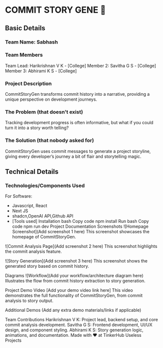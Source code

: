 # COMMIT STORY GENE 🎯
## Basic Details
### Team Name: Sabhash
### Team Members
Team Lead: Harikrishnan V K - [College]
Member 2: Savitha G S - [College]
Member 3: Abhirami K S - [College]
### Project Description
CommitStoryGen transforms commit history into a narrative, providing a unique perspective on development journeys.

### The Problem (that doesn't exist)
Tracking development progress is often informative, but what if you could turn it into a story worth telling?

### The Solution  (that nobody asked for)
CommitStoryGen uses commit messages to generate a project storyline, giving every developer’s journey a bit of flair and storytelling magic.

## Technical Details
### Technologies/Components Used
For Software:
- Javascript, React
- Next JS
- shadcn,OpenAI API,Github API
- [Tools used]
Installation
bash
Copy code
npm install
Run
bash
Copy code
npm run dev
Project Documentation
Screenshots
![Homepage Screenshot](Add screenshot 1 here) This screenshot showcases the homepage of CommitStoryGen.

![Commit Analysis Page](Add screenshot 2 here) This screenshot highlights the commit analysis feature.

![Story Generation](Add screenshot 3 here) This screenshot shows the generated story based on commit history.

Diagrams
![Workflow](Add your workflow/architecture diagram here) Illustrates the flow from commit history extraction to story generation.

Project Demo
Video
[Add your demo video link here] This video demonstrates the full functionality of CommitStoryGen, from commit analysis to story output.

Additional Demos
(Add any extra demo materials/links if applicable)

Team Contributions
Harikrishnan V K: Project lead, backend setup, and core commit analysis development.
Savitha G S: Frontend development, UI/UX design, and component styling.
Abhirami K S: Story generation logic, animations, and documentation.
Made with ❤️ at TinkerHub Useless Projects









